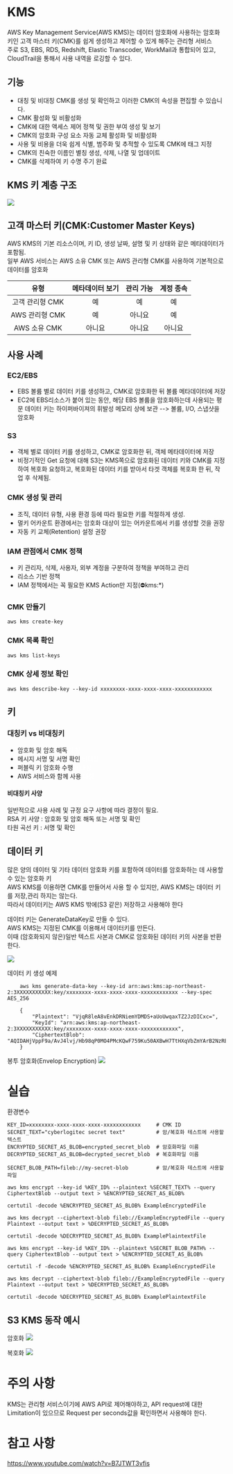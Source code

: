 # KMS
AWS Key Management Service(AWS KMS)는 데이터 암호화에 사용하는 암호화 키인 고객 마스터 키(CMK)를 쉽게 생성하고 제어할 수 있게 해주는 관리형 서비스  
주로 S3, EBS, RDS, Redshift, Elastic Transcoder, WorkMail과 통합되어 있고, CloudTrail을 통해서 사용 내역을 로깅할 수 있다.

## 기능
- 대칭 및 비대칭 CMK를 생성 및 확인하고 이러한 CMK의 속성을 편집할 수 있습니다.
- CMK 활성화 및 비활성화
- CMK에 대한 액세스 제어 정책 및 권한 부여 생성 및 보기
- CMK의 암호화 구성 요소 자동 교체 활성화 및 비활성화
- 사용 및 비용을 더욱 쉽게 식별, 범주화 및 추적할 수 있도록 CMK에 태그 지정
- CMK의 친숙한 이름인 별칭 생성, 삭제, 나열 및 업데이트
- CMK를 삭제하여 키 수명 주기 완료

## KMS 키 계층 구조
![](images/kms-layer.png)

## 고객 마스터 키(CMK:Customer Master Keys)
AWS KMS의 기본 리소스이며, 키 ID, 생성 날짜, 설명 및 키 상태와 같은 메타데이터가 포함됨.  
일부 AWS 서비스는 AWS 소유 CMK 또는 AWS 관리형 CMK를 사용하여 기본적으로 데이터를 암호화  

유형|메타데이터 보기|관리 가능|계정 종속
:-:|:-:|:-:|:-:
고객 관리형 CMK|예|예|예
AWS 관리형 CMK|예|아니요|예
AWS 소유 CMK|아니요|아니요|아니요

## 사용 사례
### EC2/EBS
- EBS 볼륨 별로 데이터 키를 생성하고, CMK로 암호화한 뒤 볼륨 메타데이터에 저장  
- EC2에 EBS리소스가 붙어 있는 동안, 해당 EBS 볼륨을 암호화하는데 사용되는 평문 데이터 키는 하이퍼바이져의 휘발성 메모리 상에 보관 --> 볼륨, I/O, 스냅샷을 암호화
### S3
- 객체 별로 데이터 키를 생성하고, CMK로 암호화한 뒤, 객체 메타데이터에 저장
- 비정기적인 Get 요청에 대해 S3는 KMS쪽으로 암호화된 데이터 키와 CMK를 지정하여 복호화 요청하고, 복호화된 데이터 키를 받아서 타겟 객체를 복호화 한 뒤, 작업 후 삭제됨.
### CMK 생성 및 관리
- 조직, 데이터 유형, 사용 환경 등에 따라 필요한 키를 적절하게 생성.  
- 멀키 어카운트 환경에서는 암호화 대상이 있는 어카운트에서 키를 생성할 것을 권장
- 자동 키 교체(Retention) 설정 권장
### IAM 관점에서 CMK 정책
- 키 관리자, 삭제, 사용자, 외부 계정을 구분하여 정책을 부여하고 관리
- 리소스 기반 정책
- IAM 정책에서는 꼭 필요한 KMS Action만 지정(⛔kms:*)

### CMK 만들기
    aws kms create-key
### CMK 목록 확인
    aws kms list-keys
### CMK 상세 정보 확인
    aws kms describe-key --key-id xxxxxxxx-xxxx-xxxx-xxxx-xxxxxxxxxxxx

## 키
### 대칭키 vs 비대칭키
- 암호화 및 암호 해독 <span style="color:white">대칭</span>
- 메시지 서명 및 서명 확인 <span style="color:white">비대칭</span>
- 퍼블릭 키 암호화 수행 <span style="color:white">비대칭</span>
- AWS 서비스와 함께 사용 <span style="color:white">대칭</span>

#### 비대칭키 사양
일반적으로 사용 사례 및 규정 요구 사항에 따라 결정이 필요.  
RSA 키 사양 : 암호화 및 암호 해독 또는 서명 및 확인  
타원 곡선 키 : 서명 및 확인

## 데이터 키
많은 양의 데이터 및 기타 데이터 암호화 키를 포함하여 데이터를 암호화하는 데 사용할 수 있는 암호화 키  
AWS KMS를 이용하면 CMK를 만들어서 사용 할 수 있지만, AWS KMS는 데이터 키를 저장,관리 하지는 않는다.  
따라서 데이터키는 AWS KMS 밖에(S3 같은) 저장하고 사용해야 한다

데이터 키는 GenerateDataKey로 만들 수 있다.  
AWS KMS는 지정된 CMK를 이용해서 데이터키를 만든다.  
이때 (암호화되지 않은)일반 텍스트 사본과 CMK로 암호화된 데이터 키의 사본을 반환한다.

![](images/generate-data-key.png)

데이터 키 생성 예제  
```
    aws kms generate-data-key --key-id arn:aws:kms:ap-northeast-2:3XXXXXXXXXXX:key/xxxxxxxx-xxxx-xxxx-xxxx-xxxxxxxxxxxx --key-spec AES_256

    {
        "Plaintext": "VjqR8leA8vEnkDRNiemYDMDS+aUoUwqaxTZ2JzDICxc=",
        "KeyId": "arn:aws:kms:ap-northeast-2:3XXXXXXXXXXX:key/xxxxxxxx-xxxx-xxxx-xxxx-xxxxxxxxxxxx",
        "CiphertextBlob": "AQIDAHjVppF9a/AvJ4lvj/Hb98qP0MO4PMcKQwF759Ku50AXBwH7TtHXqVbZmYArB2NzREncAAAAfjB8BgkqhkiG9w0BBwagbzBtAgEAMGgGCSqGSIb3DQEHATAeBglghkgBZQMEAS4wEQQMnjrnqQkOhW+8AxbxAgEQgDvqdYurtxALI1/vR32Ae4EN4gHImVLNc87eUhr1SKGMZF9JzRmLxrvU3gIglQdkxApkG3wxu6q+H/BsFA=="
    }  
```

봉투 암호화(Envelop Encryption)
![](images/1_a0bA32jO9PXvwgw76Xmu3w.png)

# 실습

환경변수  
```
KEY_ID=xxxxxxxx-xxxx-xxxx-xxxx-xxxxxxxxxxxx     # CMK ID
SECRET_TEXT="cyberlogitec secret text"          # 암/복호화 테스트에 사용할 텍스트
ENCRYPTED_SECRET_AS_BLOB=encrypted_secret_blob  # 암호화파일 이름
DECRYPTED_SECRET_AS_BLOB=decrypted_secret_blob  # 복호화파일 이름

SECRET_BLOB_PATH=fileb://my-secret-blob         # 암/복호화 테스트에 사용할 파일
```

```
aws kms encrypt --key-id %KEY_ID% --plaintext %SECRET_TEXT% --query CiphertextBlob --output text > %ENCRYPTED_SECRET_AS_BLOB%

certutil -decode %ENCRYPTED_SECRET_AS_BLOB% ExampleEncryptedFile

aws kms decrypt --ciphertext-blob fileb://ExampleEncryptedFile --query Plaintext --output text > %DECRYPTED_SECRET_AS_BLOB%

certutil -decode %DECRYPTED_SECRET_AS_BLOB% ExamplePlaintextFile
```

```
aws kms encrypt --key-id %KEY_ID% --plaintext %SECRET_BLOB_PATH% --query CiphertextBlob --output text > %ENCRYPTED_SECRET_AS_BLOB%

certutil -f -decode %ENCRYPTED_SECRET_AS_BLOB% ExampleEncryptedFile

aws kms decrypt --ciphertext-blob fileb://ExampleEncryptedFile --query Plaintext --output text > %DECRYPTED_SECRET_AS_BLOB%

certutil -decode %DECRYPTED_SECRET_AS_BLOB% ExamplePlaintextFile
```

## S3 KMS 동작 예시
암호화
![](images/sse-kms-diagram-encryption.png)

복호화
![](images/sse-kms-diagram-decryption.png)


# 주의 사항
KMS는 관리형 서비스이기에 AWS API로 제어해야하고, API request에 대한 Limitation이 있으므로 Request per seconds값을 확인하면서 사용해야 한다.

# 참고 사항

https://www.youtube.com/watch?v=B7JTWT3vfis